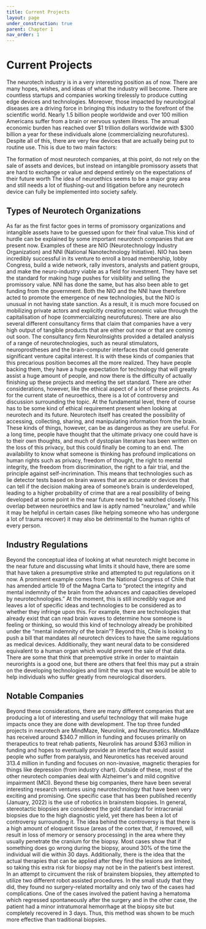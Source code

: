 ```yaml
---
title: Current Projects
layout: page
under_construction: true
parent: Chapter 1
nav_order: 1
---
```


# Current Projects

The neurotech industry is in a very interesting position as of now. There are many hopes, wishes, and ideas of what the industry will become. There are countless startups and companies working tirelessly to produce cutting edge devices and technologies. Moreover, those impacted by neurological diseases are a driving force in bringing this industry to the forefront of the scientific world. Nearly 1.5 billion people worldwide and over 100 million Americans suffer from a brain or nervous system illness. The annual economic burden has reached over $1 trillion dollars worldwide with $300 billion a year for these individuals alone (commercializing neurofutures). Despite all of this, there are very few devices that are actually being put to routine use. This is due to two main factors:

The formation of most neurotech companies, at this point, do not rely on the sale of assets and devices, but instead on intangible promissory assets that are hard to exchange or value and depend entirely on the expectations of their future worth
The idea of neuroethics seems to be a major gray area and still needs a lot of flushing-out and litigation before any neurotech device can fully be implemented into society safely.
## Types of Neurotech Organizations

As far as the first factor goes in terms of promissory organizations and intangible assets have to be guessed upon for their final value.This kind of hurdle can be explained by some important neurotech companies that are present now. Examples of these are NIO (Neurotechnology Industry Organization) and NNI (National Nanotechnology Initiative). NIO has been incredibly successful in its venture to enroll a broad membership, lobby Congress, build a wide network, rally investors, analysts and patient groups, and make the neuro-industry viable as a field for investment. They have set the standard for making huge pushes for visibility and selling the promissory value. NNI has done the same, but has also been able to get funding from the government. Both the NIO and the NNI have therefore acted to promote the emergence of new technologies, but the NIO is unusual in not having state sanction. As a result, it is much more focused on mobilizing private actors and explicitly creating economic value through the capitalisation of hope (commercializing neurofutures). There are also several different consultancy firms that claim that companies have a very high output of tangible products that are either out now or that are coming out soon. The consultancy firm NeuroInsights provided a detailed analysis of a range of neurotechnologies, such as neural stimulators, neuroprostheses and the brain-computer interfaces that could generate significant venture capital interest. It is with these kinds of companies that this precarious position becomes all the more realized. They have people backing them, they have a huge expectation for technology that will greatly assist a huge amount of people, and now there is the difficulty of actually finishing up these projects and meeting the set standard. There are other considerations, however, like the ethical aspect of a lot of these projects. As for the current state of neuroethics, there is a lot of controversy and discussion surrounding the topic. At the fundamental level, there of course has to be some kind of ethical requirement present when looking at neurotech and its future. Neurotech itself has created the possibility of accessing, collecting, sharing, and manipulating information from the brain. These kinds of things, however, can be as dangerous as they are useful. For a long time, people have thought that the ultimate privacy one could have is to their own thoughts, and much of dystopian literature has been written on the loss of this privacy, but this could finally be coming to an end. The availability to know what someone is thinking has profound implications on human rights such as privacy, freedom of thought, the right to mental integrity, the freedom from discrimination, the right to a fair trial, and the principle against self-incrimination. This means that technologies such as lie detector tests based on brain waves that are accurate or devices that can tell if the decision making area of someone’s brain is underdeveloped, leading to a higher probability of crime that are a real possibility of being developed at some point in the near future need to be watched closely. This overlap between neuroethics and law is aptly named “neurolaw,” and while it may be helpful in certain cases (like helping someone who has undergone a lot of trauma recover) it may also be detrimental to the human rights of every person.

## Industry Regulations
Beyond the conceptual idea of looking at what neurotech might become in the near future and discussing what limits it should have, there are some that have taken a presumptive strike and attempted to put regulations on it now. A prominent example comes from the National Congress of Chile that has amended article 19 of the Magna Carta to “protect the integrity and mental indemnity of the brain from the advances and capacities developed by neurotechnologies.” At the moment, this is still incredibly vague and leaves a lot of specific ideas and technologies to be considered as to whether they infringe upon this. For example, there are technologies that already exist that can read brain waves to determine how someone is feeling or thinking, so would this kind of technology already be prohibited under the “mental indemnity of the brain”? Beyond this, Chile is looking to push a bill that mandates all neurotech devices to have the same regulations as medical devices. Additionally, they want neural data to be considered equivalent to a human organ which would prevent the sale of that data. There are some that think that preemptive strike in order to maintain neurorights is a good one, but there are others that feel this may put a strain on the developing technologies and limit the ways that we would be able to help individuals who suffer greatly from neurological disorders.

## Notable Companies
Beyond these considerations, there are many different companies that are producing a lot of interesting and useful technology that will make huge impacts once they are done with development. The top three funded projects in neurotech are MindMaze, Neurolink, and Neuronetics. MindMaze has received around $340.7 million in funding and focuses primarily on therapeutics to treat rehab patients, Neurolink has around $363 million in funding and hopes to eventually provide an interface that would assist people who suffer from paralysis, and Neuronetics has received around 313.4 million in funding and focuses on non-invasive, magnetic therapies for things like depression (from industry chart). Outside of these, most of the other neurotech companies deal with Alzheimer's and mild cognitive impairment (MCI). Beyond these big companies, there have been several interesting research ventures using neurotechnology that have been very exciting and promising. One specific case that has been published recently (January, 2022) is the use of robotics in brainstem biopsies. In general, stereotactic biopsies are considered the gold standard for intracranial biopsies due to the high diagnostic yield, yet there has been a lot of controversy surrounding it. The idea behind the controversy is that there is a high amount of eloquent tissue (areas of the cortex that, if removed, will result in loss of memory or sensory processing) in the area where they usually penetrate the cranium for the biopsy. Most cases show that if something does go wrong during the biopsy, around 30% of the time the individual will die within 30 days. Additionally, there is the idea that the actual therapies that can be applied after they find the lesions are limited, so taking this extra risk for biopsy may not be in the patient’s best interest. In an attempt to circumvent the risk of brainstem biopsies, they attempted to utilize two different robot assisted procedures. In the small study that they did, they found no surgery-related mortality and only two of the cases had complications. One of the cases involved the patient having a hematoma which regressed spontaneously after the surgery and in the other case, the patient had a minor intratumoral hemorrhage at the biopsy site but completely recovered in 3 days. Thus, this method was shown to be much more effective than traditional biopsies.